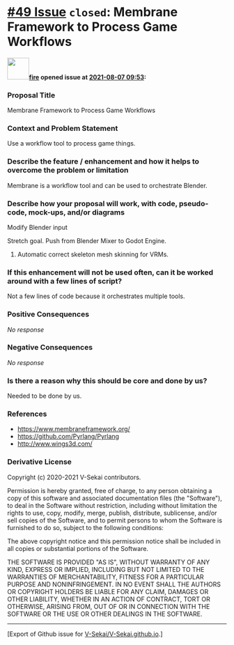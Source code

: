 # [\#49 Issue](https://github.com/V-Sekai/V-Sekai.github.io/issues/49) `closed`: Membrane Framework to Process Game Workflows

#### <img src="https://avatars.githubusercontent.com/u/32321?u=c2e06a3d2b49a467aa907e54aa259516440267cc&v=4" width="50">[fire](https://github.com/fire) opened issue at [2021-08-07 09:53](https://github.com/V-Sekai/V-Sekai.github.io/issues/49):

### Proposal Title

Membrane Framework to Process Game Workflows

### Context and Problem Statement

Use a workflow tool to process game things.

### Describe the feature / enhancement and how it helps to overcome the problem or limitation

Membrane is a workflow tool and can be used to orchestrate Blender.


### Describe how your proposal will work, with code, pseudo-code, mock-ups, and/or diagrams

Modify Blender input

Stretch goal. Push from Blender Mixer to Godot Engine.

1. Automatic correct skeleton mesh skinning for VRMs.

### If this enhancement will not be used often, can it be worked around with a few lines of script?

Not a few lines of code because it orchestrates multiple tools.

### Positive Consequences

_No response_

### Negative Consequences

_No response_

### Is there a reason why this should be core and done by us?

Needed to be done by us.

### References

* https://www.membraneframework.org/
* https://github.com/Pyrlang/Pyrlang
* http://www.wings3d.com/

### Derivative License

Copyright (c) 2020-2021 V-Sekai contributors.

Permission is hereby granted, free of charge, to any person obtaining a copy
of this software and associated documentation files (the "Software"), to deal
in the Software without restriction, including without limitation the rights
to use, copy, modify, merge, publish, distribute, sublicense, and/or sell
copies of the Software, and to permit persons to whom the Software is
furnished to do so, subject to the following conditions:

The above copyright notice and this permission notice shall be included in all
copies or substantial portions of the Software.

THE SOFTWARE IS PROVIDED "AS IS", WITHOUT WARRANTY OF ANY KIND, EXPRESS OR
IMPLIED, INCLUDING BUT NOT LIMITED TO THE WARRANTIES OF MERCHANTABILITY,
FITNESS FOR A PARTICULAR PURPOSE AND NONINFRINGEMENT. IN NO EVENT SHALL THE
AUTHORS OR COPYRIGHT HOLDERS BE LIABLE FOR ANY CLAIM, DAMAGES OR OTHER
LIABILITY, WHETHER IN AN ACTION OF CONTRACT, TORT OR OTHERWISE, ARISING FROM,
OUT OF OR IN CONNECTION WITH THE SOFTWARE OR THE USE OR OTHER DEALINGS IN THE
SOFTWARE.





-------------------------------------------------------------------------------



[Export of Github issue for [V-Sekai/V-Sekai.github.io](https://github.com/V-Sekai/V-Sekai.github.io).]
